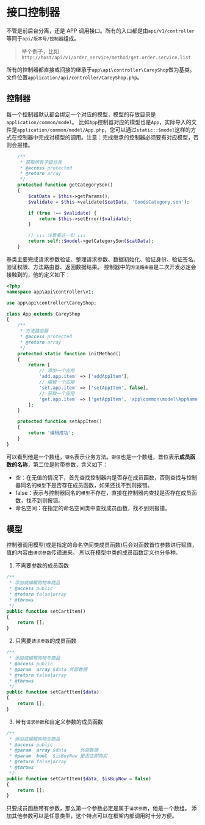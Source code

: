 # 接口控制器

不管是前后台分离，还是 APP 调用接口。所有的入口都是由`api/v1/controller`等同于`api/版本号/控制器`组成。
> 举个例子，比如`http://host/api/v1/order_service/method/get.order.service.list`

所有的控制器都直接或间接的继承于`app\api\controller\CareyShop`做为基类。
文件位置`application/api/controller/CareyShop.php`。

## 控制器
每一个控制器默认都会绑定一个对应的模型，模型的存放目录是`application/common/model`。
比如`App`控制器对应的模型也是`App`，实际导入的文件是`application/common/model/App.php`，您可以通过`static::$model`这样的方式在控制器中完成对模型的调用。注意：完成继承的控制器必须要有对应模型，否则会报错。
```php {16}
    /**
     * 获取所有子级分类
     * @access protected
     * @return array
     */
    protected function getCategorySon()
    {
        $catData = $this->getParams();
        $validate = $this->validate($catData, 'GoodsCategory.son');

        if (true !== $validate) {
            return $this->setError($validate);
        }

        // ↓↓↓ 注意看这一句 ↓↓↓
        return self::$model->getCategorySon($catData);
    }
```

基类主要完成请求参数验证、整理请求参数、数据初始化、验证身份、验证签名、验证权限、方法路由器、返回数据结果。
控制器中的`方法路由器`是二次开发必定会接触到的，他的定义如下：
```php
<?php
namespace app\api\controller\v1;

use app\api\controller\CareyShop;

class App extends CareyShop
{
    /**
     * 方法路由器
     * @access protected
     * @return array
     */
    protected static function initMethod()
    {
        return [
            // 添加一个应用
            'add.app.item' => ['addAppItem'],
            // 编辑一个应用
            'set.app.item' => ['setAppItem', false],
            // 获取一个应用
            'get.app.item' => ['getAppItem', 'app\common\model\AppName'],
        ];
    }

    protected function setAppItem()
    {
        return '编辑成功';
    }
}
```

可以看到他是一个数组，`键名`表示业务方法。`键值`也是一个数组，首位表示**成员函数的名称**，第二位是附带参数，含义如下：
* 空：在无值的情况下，首先查找控制器内是否存在成员函数，否则查找与控制器同名的`模型`下是否存在成员函数，如果还找不到则报错。
* false：表示与控制器同名的`模型`不存在，直接在控制器内查找是否存在成员函数，找不到则报错。
* 命名空间：在指定的命名空间类中查找成员函数，找不到则报错。

## 模型
控制器调用模型(或是指定的命名空间类成员函数)后会对函数首位参数进行赋值，值的内容由`请求参数`传递进来。
所以在模型中类的成员函数定义也分多种。

1. 不需要参数的成员函数
```php
/**
 * 添加或编辑购物车商品
 * @access public
 * @return false|array
 * @throws
 */
public function setCartItem()
{
    return [];
}
```

2. 只需要`请求参数`的成员函数
```php
/**
 * 添加或编辑购物车商品
 * @access public
 * @param  array $data 外部数据
 * @return false|array
 * @throws
 */
public function setCartItem($data)
{
    return [];
}
```

3. 带有`请求参数`和自定义参数的成员函数
```php
/**
 * 添加或编辑购物车商品
 * @access public
 * @param  array $data     外部数据
 * @param  bool  $isBuyNow 是否立即购买
 * @return false|array
 * @throws
 */
public function setCartItem($data, $isBuyNow = false)
{
    return [];
}
```

只要成员函数带有参数，那么第一个参数必定是属于`请求参数`，他是一个数组。
添加其他参数可以是任意类型，这个特点可以在框架内部调用时十分方便。